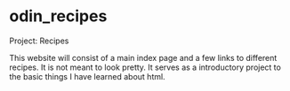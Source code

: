 # odin_recipes
Project: Recipes 

This website will consist of a main index page and a few links to different recipes. It is not meant to look pretty.
It serves as a introductory project to the basic things I have learned about html.
